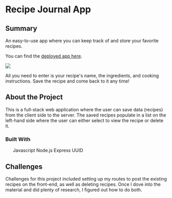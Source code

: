 <h1>
    Recipe Journal App
</h1>

<h2>
    Summary
</h2>

<p>
    An easy-to-use app where you can keep track of and store your favorite recipes.
</p>

You can find the [deployed app here](https://infinite-depths-19635.herokuapp.com/).

<img src="Screen Shot 2022-01-21 at 12.50.59 AM.png">

<p>
    All you need to enter is your recipe's name, the ingredients, and cooking instructions. Save the recipe and come back to it any time!
</p>

<h2>
    About the Project
</h2>

<p>
    This is a full-stack web application where the user can save data (recipes) from the client side to the server. The saved recipes populate in a list on the left-hand side where the user can either select to view the recipe or delete it.
</p>

<h3>
    Built With
</h3>

<ul>
    Javascript
    Node.js
    Express
    UUID
</ul>

<h2>
    Challenges
</h2>

<p>
    Challenges for this project included setting up my routes to post the existing recipes on the front-end, as well as deleting recipes. Once I dove into the material and did plenty of research, I figured out how to do both.
</p>
